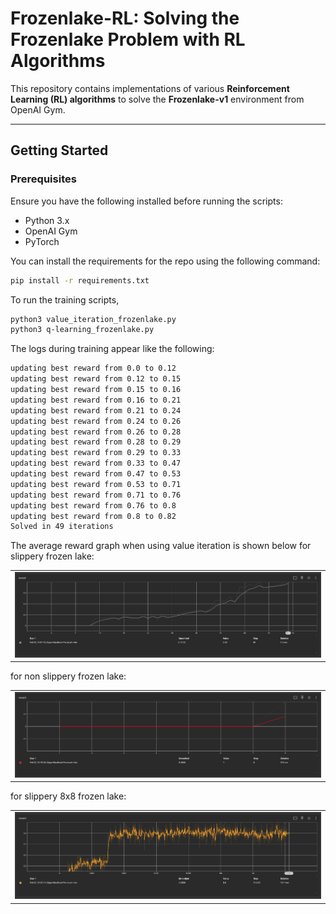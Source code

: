 # Frozenlake-RL: Solving the Frozenlake Problem with RL Algorithms

This repository contains implementations of various **Reinforcement Learning (RL) algorithms** to solve the **Frozenlake-v1** environment from OpenAI Gym.

---

## Getting Started

### Prerequisites
Ensure you have the following installed before running the scripts:
- Python 3.x
- OpenAI Gym
- PyTorch

You can install the requirements for the repo using the following command:
```bash
pip install -r requirements.txt
```

To run the training scripts, 
```bash
python3 value_iteration_frozenlake.py
python3 q-learning_frozenlake.py
```

The logs during training appear like the following:
```bash
updating best reward from 0.0 to 0.12
updating best reward from 0.12 to 0.15
updating best reward from 0.15 to 0.16
updating best reward from 0.16 to 0.21
updating best reward from 0.21 to 0.24
updating best reward from 0.24 to 0.26
updating best reward from 0.26 to 0.28
updating best reward from 0.28 to 0.29
updating best reward from 0.29 to 0.33
updating best reward from 0.33 to 0.47
updating best reward from 0.47 to 0.53
updating best reward from 0.53 to 0.71
updating best reward from 0.71 to 0.76
updating best reward from 0.76 to 0.8
updating best reward from 0.8 to 0.82
Solved in 49 iterations
```

The average reward graph when using value iteration is shown below for slippery frozen lake:
<table>
  <tr>
    <td><img src="images/slippery_frozenlake_convergence.png" width="700"/></td>
  </tr>
</table>

for non slippery frozen lake:
<table>
  <tr>
    <td><img src="images/plain_frozenlake_convergence.png" width="700"/></td>
  </tr>
</table>

for slippery 8x8 frozen lake:
<table>
  <tr>
    <td><img src="images/8x8_slippery_frozenlake_convergence.png" width="700"/></td>
  </tr>
</table>

